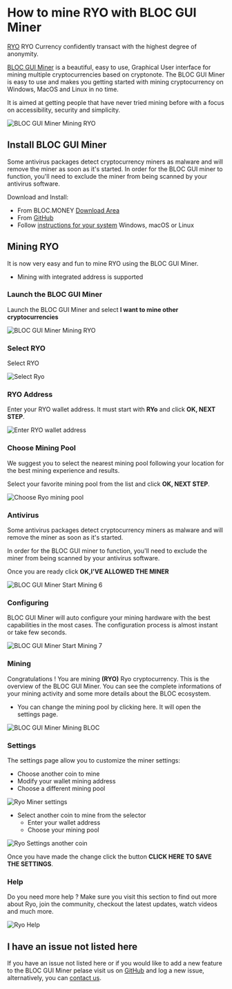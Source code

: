 # **How to mine RYO with BLOC GUI Miner**

[RYO](https://ryo-currency.com) RYO Currency confidently transact with the highest degree of anonymity.

[BLOC GUI Miner](../mining/BLOC-GUI-Miner.md) is a beautiful, easy to use, Graphical User interface for mining multiple cryptocurrencies based on cryptonote. The BLOC GUI Miner is easy to use and makes you getting started with mining cryptocurrency on Windows, MacOS and Linux in no time.

It is aimed at getting people that have never tried mining before with a focus on accessibility, security and simplicity.

![BLOC GUI Miner Mining RYO](images/BLOC-GUI-MINER/SCREEN/screen-RYO.jpg)

## **Install BLOC GUI Miner**

Some antivirus packages detect cryptocurrency miners as malware and will remove the miner as soon as it's started. In order for the BLOC GUI miner to function, you'll need to exclude the miner from being scanned by your antivirus software.

Download and Install:

- From BLOC.MONEY [Download Area](https://bloc.money/download)
- From [GitHub](https://github.com/furiousteam/GUI-miner/releases/latest)
- Follow [instructions for your system](../mining/BLOC-GUI-Miner-using.md) Windows, macOS or Linux 

## **Mining RYO**

It is now very easy and fun to mine RYO using the BLOC GUI Miner.

- Mining with integrated address is supported

### **Launch the BLOC GUI Miner**

Launch the BLOC GUI Miner and select **I want to mine other cryptocurrencies**

![BLOC GUI Miner Mining RYO](images/BLOC-GUI-MINER/BLOC-GUI-Miner-v0.0.3-miner-setup.png)

### **Select RYO**

Select RYO

![Select Ryo](images/BLOC-GUI-MINER/XMRIG.png)

### **RYO Address**

Enter your RYO wallet address. It must start with **RYo** and click **OK, NEXT STEP**.

![Enter RYO wallet address](images/BLOC-GUI-MINER/RYO-address.png)

### **Choose Mining Pool**

We suggest you to select the nearest mining pool following your location for the best mining experience and results.

Select your favorite mining pool from the list and click **OK, NEXT STEP**.

![Choose Ryo mining pool](images/BLOC-GUI-MINER/RYO-pools.png)

### **Antivirus**

Some antivirus packages detect cryptocurrency miners as malware and will remove the miner as soon as it's started.

In order for the BLOC GUI miner to function, you'll need to exclude the miner from being scanned by your antivirus software.

Once you are ready click **OK,I'VE ALLOWED THE MINER**

![BLOC GUI Miner Start Mining 6](images/BLOC-GUI-MINER/BLOC-GUI-Miner-v0.0.3-antivirus.png)

### **Configuring**

BLOC GUI Miner will auto configure your mining hardware with the best capabilities in the most cases. The configuration process is almost instant or take few seconds.

![BLOC GUI Miner Start Mining 7](images/BLOC-GUI-MINER/BLOC-GUI-Miner-v0.0.3-ready.png)

### **Mining**

Congratulations ! You are mining **(RYO)** Ryo cryptocurrency. This is the overview of the BLOC GUI Miner. You can see the complete informations of your mining activity and some more details about the BLOC ecosystem.

- You can change the mining pool by clicking here. It will open the settings page.

![BLOC GUI Miner Mining BLOC](images/BLOC-GUI-MINER/7-MINING-RYO-BLOC-GUI-Miner-v1.1.2.png)

### **Settings** <a name="RYO-settings"></a>

The settings page allow you to customize the miner settings:

- Choose another coin to mine
- Modify your wallet mining address
- Choose a different mining pool

![Ryo Miner settings](images/BLOC-GUI-MINER/RYO-settings.png)

- Select another coin to mine from the selector
    * Enter your wallet address
    * Choose your mining pool

![Ryo Settings another coin](images/BLOC-GUI-MINER/RYO-settings2.png)

Once you have made the change click the button **CLICK HERE TO SAVE THE SETTINGS**.

### **Help**

Do you need more help ? Make sure you visit this section to find out more about Ryo, join the community, checkout the latest updates, watch videos and much more.

![Ryo Help](images/BLOC-GUI-MINER/RYO-help.png)

## **I have an issue not listed here**

If you have an issue not listed here or if you would like to add a new feature to the BLOC GUI Miner pelase visit us on [GitHub](https://github.com/furiousteam/GUI-miner) and log a new issue, alternatively, you can [contact us](../about/Community.md).